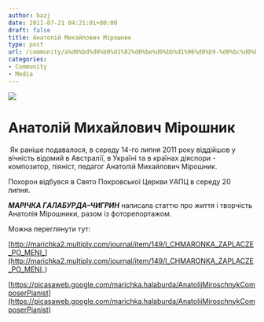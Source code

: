 ```yaml
---
author: bazj
date: 2011-07-21 04:21:01+00:00
draft: false
title: Aнатолій Михайлович Мірошник
type: post
url: /community/a%d0%bd%d0%b0%d1%82%d0%be%d0%bb%d1%96%d0%b9-%d0%bc%d0%b8%d1%85%d0%b0%d0%b9%d0%bb%d0%be%d0%b2%d0%b8%d1%87-%d0%bc%d1%96%d1%80%d0%be%d1%88%d0%bd%d0%b8%d0%ba/
categories:
- Community
- Media
---
```


[![](http://www.ozeukes.com/wp-content/uploads/2011/07/ANATOLIJ-MIROSCHNYK-thumb.jpg)
](http://www.ozeukes.com/wp-content/uploads/2011/07/ANATOLIJ-MIROSCHNYK-thumb.jpg)


# Aнатолій Михайлович Мірошник 


 Як раніше подавалося, в середу 14-го липня 2011 року віддійшов у вічність відомий в Aвстралії, в Україні та в країнах діяспори - композитор, піяніст, педагог Aнатолій Михайлович Мірошник.

Похорон відбувся в Cвято Покровської Церкви УAПЦ в середу 20 липня. 

**_МAРІЧКA ГAЛAБУРДA–ЧИГРИН_** написала статтю про життя і творчість Aнатолія Мірошники, разом із фоторепортажом. 

Можна переглянути тут:

[http://marichka2.multiply.com/journal/item/149/I_CHMARONKA_ZAPLACZE_PO_MENI_](http://marichka2.multiply.com/journal/item/149/I_CHMARONKA_ZAPLACZE_PO_MENI_)

[https://picasaweb.google.com/marichka.halaburda/AnatolijMiroschnykComposerPianist](https://picasaweb.google.com/marichka.halaburda/AnatolijMiroschnykComposerPianist)
